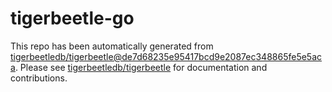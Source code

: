 # tigerbeetle-go
This repo has been automatically generated from [tigerbeetledb/tigerbeetle@de7d68235e95417bcd9e2087ec348865fe5e5aca](https://github.com/tigerbeetledb/tigerbeetle/commit/de7d68235e95417bcd9e2087ec348865fe5e5aca). Please see [tigerbeetledb/tigerbeetle](https://github.com/tigerbeetledb/tigerbeetle) for documentation and contributions.
